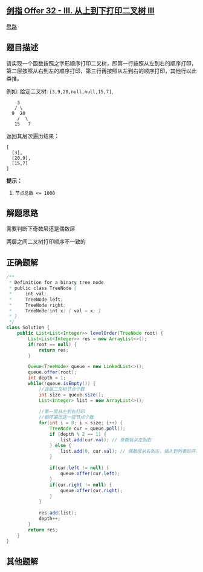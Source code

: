## [剑指 Offer 32 - III. 从上到下打印二叉树 III](https://leetcode.cn/problems/cong-shang-dao-xia-da-yin-er-cha-shu-iii-lcof/)

[思路](https://leetcode.cn/problems/cong-shang-dao-xia-da-yin-er-cha-shu-iii-lcof/description/#)



## 题目描述

请实现一个函数按照之字形顺序打印二叉树，即第一行按照从左到右的顺序打印，第二层按照从右到左的顺序打印，第三行再按照从左到右的顺序打印，其他行以此类推。

 

例如:
给定二叉树: `[3,9,20,null,null,15,7]`,

```
    3
   / \
  9  20
    /  \
   15   7
```

返回其层次遍历结果：

```
[
  [3],
  [20,9],
  [15,7]
]
```

 

**提示：**

1. `节点总数 <= 1000`



## 解题思路

需要判断下奇数层还是偶数层

两层之间二叉树打印顺序不一致的



## 正确题解

````java
/**
 * Definition for a binary tree node.
 * public class TreeNode {
 *     int val;
 *     TreeNode left;
 *     TreeNode right;
 *     TreeNode(int x) { val = x; }
 * }
 */
class Solution {
    public List<List<Integer>> levelOrder(TreeNode root) {
        List<List<Integer>> res = new ArrayList<>();
        if(root == null) {
            return res;
        }

        Queue<TreeNode> queue = new LinkedList<>();
        queue.offer(root);
        int depth = 1;
        while(!queue.isEmpty()) {
            //这层二叉树节点个数
            int size = queue.size();
            List<Integer> list = new ArrayList<>();
            
            //第一层从左到右打印
            //循环遍历这一层节点个数
            for(int i = 0; i < size; i++) {
                TreeNode cur = queue.poll();
                if (depth % 2 == 1) {
                    list.add(cur.val); // 奇数层从左到右
                } else {
                    list.add(0, cur.val); // 偶数层从右到左，插入到列表的开头
                }
                
                if(cur.left != null) {
                    queue.offer(cur.left);
                } 
                if(cur.right != null) {
                    queue.offer(cur.right);
                }
            }
                     
            res.add(list);
            depth++;
        }
        return res;
    }
}


````





## 其他题解